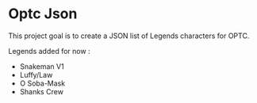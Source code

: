 # Optc Json

This project goal is to create a JSON list of Legends characters for OPTC.

Legends added for now :

- Snakeman V1
- Luffy/Law
- O Soba-Mask
- Shanks Crew
